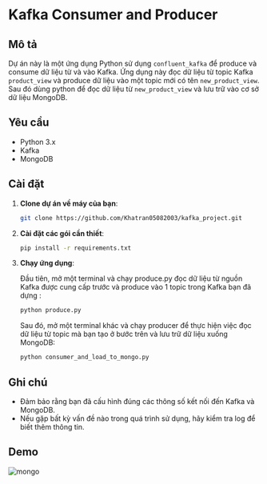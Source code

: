 # Kafka Consumer and Producer 

## Mô tả

Dự án này là một ứng dụng Python sử dụng `confluent_kafka` để produce và consume dữ liệu từ và vào Kafka. Ứng dụng này đọc dữ liệu từ topic Kafka `product_view` và produce dữ liệu vào một topic mới có tên `new_product_view`. Sau đó dùng python để đọc dữ liệu từ `new_product_view` và lưu trữ vào cơ sở dữ liệu MongoDB.


## Yêu cầu

- Python 3.x
- Kafka
- MongoDB

## Cài đặt

1. **Clone dự án về máy của bạn**:
   ```bash
   git clone https://github.com/Khatran05082003/kafka_project.git
2. **Cài đặt các gói cần thiết**:
   ```bash
   pip install -r requirements.txt

3. **Chạy ứng dụng**:

   Đầu tiên, mở một terminal và chạy produce.py đọc dữ liệu từ nguồn Kafka được cung cấp trước và produce vào 1 topic trong Kafka bạn đã dựng :
   ```bash
   python produce.py
   ```
   Sau đó, mở một terminal khác và chạy producer để thực hiện việc đọc dữ liệu từ topic mà bạn tạo ở bước trên và lưu trữ dữ liệu xuống MongoDB:
   ```bash  
   python consumer_and_load_to_mongo.py
   ```
## Ghi chú
- Đảm bảo rằng bạn đã cấu hình đúng các thông số kết nối đến Kafka và MongoDB.
- Nếu gặp bất kỳ vấn đề nào trong quá trình sử dụng, hãy kiểm tra log để biết thêm thông tin.

## Demo
![mongo](https://github.com/user-attachments/assets/a3ac229e-eabe-460c-a4cf-78f11597515b)




